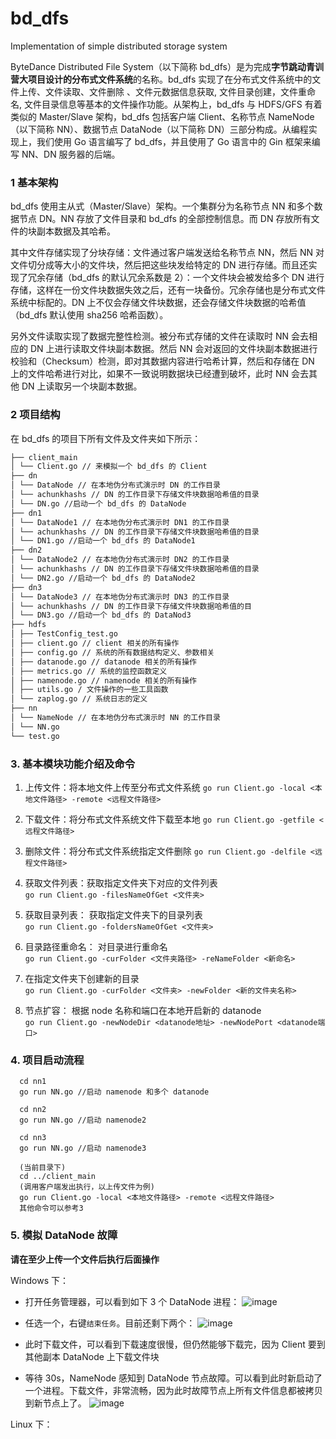 # bd_dfs

Implementation of simple distributed storage system

ByteDance Distributed File System（以下简称 bd_dfs）是为完成**字节跳动青训营大项目设计的分布式文件系统**的名称。bd_dfs 实现了在分布式文件系统中的文件上传、文件读取、文件删除 、文件元数据信息获取, 文件目录创建，文件重命名, 文件目录信息等基本的文件操作功能。从架构上，bd_dfs 与 HDFS/GFS 有着类似的 Master/Slave 架构，bd_dfs 包括客户端 Client、名称节点 NameNode（以下简称 NN）、数据节点 DataNode（以下简称 DN）三部分构成。从编程实现上，我们使用 Go 语言编写了 bd_dfs，并且使用了 Go 语言中的 Gin 框架来编写 NN、DN 服务器的后端。

### 1 基本架构

bd_dfs 使用主从式（Master/Slave）架构。一个集群分为名称节点 NN 和多个数据节点 DN。NN 存放了文件目录和 bd_dfs 的全部控制信息。而 DN 存放所有文件的块副本数据及其哈希。

其中文件存储实现了分块存储：文件通过客户端发送给名称节点 NN，然后 NN 对文件切分成等大小的文件块，然后把这些块发给特定的 DN 进行存储。而且还实现了冗余存储（bd_dfs 的默认冗余系数是 2）：一个文件块会被发给多个 DN 进行存储，这样在一份文件块数据失效之后，还有一块备份。冗余存储也是分布式文件系统中标配的。DN 上不仅会存储文件块数据，还会存储文件块数据的哈希值（bd_dfs 默认使用 sha256 哈希函数）。

另外文件读取实现了数据完整性检测。被分布式存储的文件在读取时 NN 会去相应的 DN 上进行读取文件块副本数据。然后 NN 会对返回的文件块副本数据进行校验和（Checksum）检测，即对其数据内容进行哈希计算，然后和存储在 DN 上的文件哈希进行对比，如果不一致说明数据块已经遭到破坏，此时 NN 会去其他 DN 上读取另一个块副本数据。

### 2 项目结构

在 bd_dfs 的项目下所有文件及文件夹如下所示：

```markdown
├── client_main
│ └── Client.go // 来模拟一个 bd_dfs 的 Client
├── dn
│ └── DataNode // 在本地伪分布式演示时 DN 的工作目录
│ └── achunkhashs // DN 的工作目录下存储文件块数据哈希值的目录
│ └── DN.go //启动一个 bd_dfs 的 DataNode
├── dn1
│ └── DataNode1 // 在本地伪分布式演示时 DN1 的工作目录
│ └── achunkhashs // DN 的工作目录下存储文件块数据哈希值的目录
│ └── DN1.go //启动一个 bd_dfs 的 DataNode1
├── dn2
│ └── DataNode2 // 在本地伪分布式演示时 DN2 的工作目录
│ └── achunkhashs // DN 的工作目录下存储文件块数据哈希值的目录
│ └── DN2.go //启动一个 bd_dfs 的 DataNode2
├── dn3
│ └── DataNode3 // 在本地伪分布式演示时 DN3 的工作目录
│ └── achunkhashs // DN 的工作目录下存储文件块数据哈希值的目
│ └── DN3.go //启动一个 bd_dfs 的 DataNod3
├── hdfs
│ ├── TestConfig_test.go
│ ├── client.go // client 相关的所有操作
│ ├── config.go // 系统的所有数据结构定义、参数相关
│ ├── datanode.go // datanode 相关的所有操作
│ ├── metrics.go // 系统的监控函数定义
│ ├── namenode.go // namenode 相关的所有操作
│ ├── utils.go / 文件操作的一些工具函数
│ └── zaplog.go // 系统日志的定义
├── nn
│ └── NameNode // 在本地伪分布式演示时 NN 的工作目录
│ └── NN.go
└── test.go
```

### 3. 基本模块功能介绍及命令

1. 上传文件：将本地文件上传至分布式文件系统
   `go run Client.go -local <本地文件路径> -remote <远程文件路径>`

2. 下载文件：将分布式文件系统文件下载至本地
   `go run Client.go -getfile <远程文件路径>`

3. 删除文件：将分布式文件系统指定文件删除
   `go run Client.go -delfile <远程文件路径>`

4. 获取文件列表：获取指定文件夹下对应的文件列表  
   `go run Client.go -filesNameOfGet <文件夹>`
5. 获取目录列表： 获取指定文件夹下的目录列表  
   `go run Client.go -foldersNameOfGet <文件夹>`
6. 目录路径重命名： 对目录进行重命名  
   `go run Client.go -curFolder <文件夹路径> -reNameFolder <新命名>`
7. 在指定文件夹下创建新的目录  
   `go run Client.go -curFolder <文件夹> -newFolder <新的文件夹名称>`
8. 节点扩容： 根据 node 名称和端口在本地开启新的 datanode  
   `go run Client.go -newNodeDir <datanode地址> -newNodePort <datanode端口>`

### 4. 项目启动流程

```
  cd nn1
  go run NN.go //启动 namenode 和多个 datanode

  cd nn2
  go run NN.go //启动 namenode2

  cd nn3
  go run NN.go //启动 namenode3

  (当前目录下)
  cd ../client_main
  (调用客户端发出执行，以上传文件为例)
  go run Client.go -local <本地文件路径> -remote <远程文件路径>
  其他命令可以参考3

```

### 5. 模拟 DataNode 故障

**请在至少上传一个文件后执行后面操作**

Windows 下：

- 打开任务管理器，可以看到如下 3 个 DataNode 进程：
  ![image](https://github.com/OOOOlh/bd_dfs/blob/main/image/windows_datanode1.png)
- 任选一个，右键`结束任务`。目前还剩下两个：
  ![image](https://github.com/OOOOlh/bd_dfs/blob/main/image/windows_datanode2.png)
- 此时下载文件，可以看到下载速度很慢，但仍然能够下载完，因为 Client 要到其他副本 DataNode 上下载文件块

- 等待 30s，NameNode 感知到 DataNode 节点故障。可以看到此时新启动了一个进程。下载文件，非常流畅，因为此时故障节点上所有文件信息都被拷贝到新节点上了。
  ![image](https://github.com/OOOOlh/bd_dfs/blob/main/image/windows_datanode3.png)

Linux 下：
